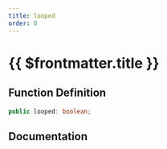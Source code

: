 ```yaml
---
title: looped
order: 0
---
```


# {{ $frontmatter.title }}

## Function Definition

```ts
public looped: boolean;
```

## Documentation

<!--@include: ./parts/looped.md-->
